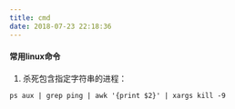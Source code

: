 ```yaml
---
title: cmd
date: 2018-07-23 22:18:36
---
```

#### 常用linux命令
1. 杀死包含指定字符串的进程：
``` shell
ps aux | grep ping | awk '{print $2}' | xargs kill -9
```